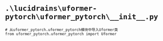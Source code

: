# `.\lucidrains\uformer-pytorch\uformer_pytorch\__init__.py`

```
# 从uformer_pytorch.uformer_pytorch模块中导入Uformer类
from uformer_pytorch.uformer_pytorch import Uformer
```